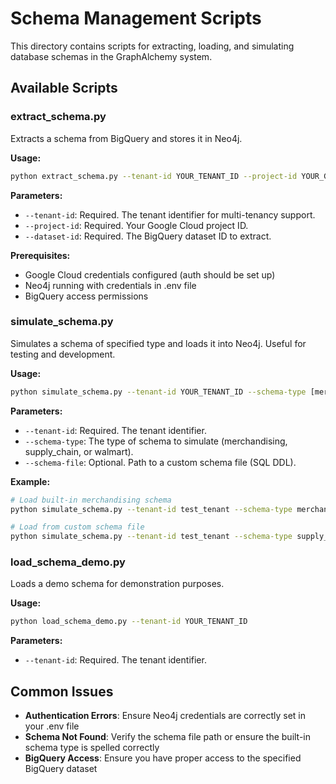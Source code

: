 # Schema Management Scripts

This directory contains scripts for extracting, loading, and simulating database schemas in the GraphAlchemy system.

## Available Scripts

### extract_schema.py
Extracts a schema from BigQuery and stores it in Neo4j.

**Usage:**
```bash
python extract_schema.py --tenant-id YOUR_TENANT_ID --project-id YOUR_GCP_PROJECT --dataset-id YOUR_DATASET
```

**Parameters:**
- `--tenant-id`: Required. The tenant identifier for multi-tenancy support.
- `--project-id`: Required. Your Google Cloud project ID.
- `--dataset-id`: Required. The BigQuery dataset ID to extract.

**Prerequisites:**
- Google Cloud credentials configured (auth should be set up)
- Neo4j running with credentials in .env file
- BigQuery access permissions

### simulate_schema.py
Simulates a schema of specified type and loads it into Neo4j. Useful for testing and development.

**Usage:**
```bash
python simulate_schema.py --tenant-id YOUR_TENANT_ID --schema-type [merchandising|supply_chain|walmart] --schema-file [optional_path_to_schema_file]
```

**Parameters:**
- `--tenant-id`: Required. The tenant identifier.
- `--schema-type`: The type of schema to simulate (merchandising, supply_chain, or walmart).
- `--schema-file`: Optional. Path to a custom schema file (SQL DDL).

**Example:**
```bash
# Load built-in merchandising schema
python simulate_schema.py --tenant-id test_tenant --schema-type merchandising

# Load from custom schema file
python simulate_schema.py --tenant-id test_tenant --schema-type supply_chain --schema-file ./schemas/supply_chain_simple.sql
```

### load_schema_demo.py
Loads a demo schema for demonstration purposes.

**Usage:**
```bash
python load_schema_demo.py --tenant-id YOUR_TENANT_ID
```

**Parameters:**
- `--tenant-id`: Required. The tenant identifier.

## Common Issues

- **Authentication Errors**: Ensure Neo4j credentials are correctly set in your .env file
- **Schema Not Found**: Verify the schema file path or ensure the built-in schema type is spelled correctly
- **BigQuery Access**: Ensure you have proper access to the specified BigQuery dataset